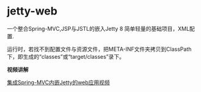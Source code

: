 jetty-web
=================
一个整合Spring-MVC,JSP与JSTL的嵌入Jetty 8 简单轻量的基础项目，XML配置.

运行时，若找不到配置文件与资源文件，把META-INF文件夹拷贝到ClassPath下，即生成的“classes”或“target/classes”录下。


**视频讲解**

[集成Spring-MVC内嵌Jetty的web应用视频](http://www.tudou.com/programs/view/IJaTf3bJrVc/)


